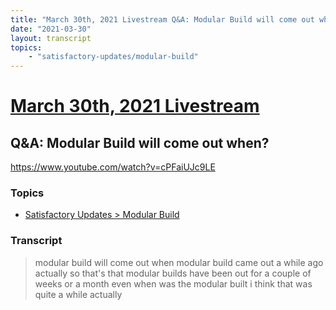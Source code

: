 ```yaml
---
title: "March 30th, 2021 Livestream Q&A: Modular Build will come out when?"
date: "2021-03-30"
layout: transcript
topics:
    - "satisfactory-updates/modular-build"
---
```

# [March 30th, 2021 Livestream](../2021-03-30.md)
## Q&A: Modular Build will come out when?
https://www.youtube.com/watch?v=cPFaiUJc9LE

### Topics
* [Satisfactory Updates > Modular Build](../topics/satisfactory-updates/modular-build.md)

### Transcript

> modular build will come out when modular build came out a while ago actually so that's that modular builds have been out for a couple of weeks or a month even when was the modular built i think that was quite a while actually

